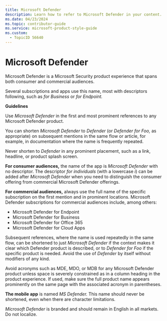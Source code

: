 ```yaml
---
title: Microsoft Defender
description: Learn how to refer to Microsoft Defender in your content.
ms.date: 04/23/2024
ms.topic: contributor-guide
ms.service: microsoft-product-style-guide
ms.custom:
  - TopicID 56640
---
```



# Microsoft Defender

Microsoft Defender is a Microsoft Security product experience that spans both consumer and commercial audiences.

Several subscriptions and apps use this name, most with descriptors following, such as *for Business* or *for Endpoint.*

**Guidelines**

Use *Microsoft Defender* in the first and most prominent references to any Microsoft Defender product.

You can shorten *Microsoft Defender* to *Defender* (or *Defender for Foo,* as appropriate) on subsequent mentions in the same flow or article, for example, in documentation where the name is frequently repeated.

Never shorten to *Defender* in any prominent placement, such as a link, headline, or product splash screen.

**For consumer audiences,** the name of the app is *Microsoft Defender* with no descriptor. The descriptor *for individuals* (with a lowercase *i*) can be added after *Microsoft Defender* when you need to distinguish the consumer offering from commercial Microsoft Defender offerings.

**For commercial audiences,** always use the full name of the specific subscription on the first mention and in prominent locations. Microsoft Defender subscriptions for commercial audiences include, among others:

- Microsoft Defender for Endpoint
- Microsoft Defender for Business
- Microsoft Defender for Office 365
- Microsoft Defender for Cloud Apps

Subsequent references, where the name is used repeatedly in the same flow, can be shortened to just *Microsoft Defender* if the context makes it clear which Defender product is described, or to *Defender for Foo* if the specific product is needed. Avoid the use of *Defender* by itself without modifiers of any kind.

Avoid acronyms such as MDE, MDO, or MDB for any Microsoft Defender product unless space is severely constrained as in a column heading in the product experience. If used, make sure the full product name appears prominently on the same page with the associated acronym in parentheses.

**The mobile app** is named *MS Defender.* This name should never be shortened, even when there are character limitations.

*Microsoft Defender* is branded and should remain in English in all markets. Do not localize.

